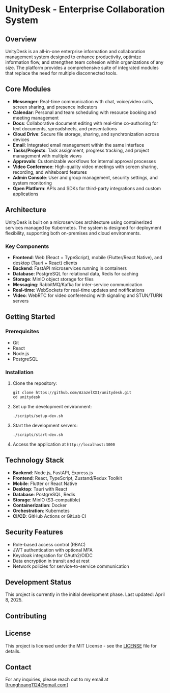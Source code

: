 # UnityDesk - Enterprise Collaboration System

## Overview

UnityDesk is an all-in-one enterprise information and collaboration management system designed to enhance productivity, optimize information flow, and strengthen team cohesion within organizations of any size. The platform provides a comprehensive suite of integrated modules that replace the need for multiple disconnected tools.

## Core Modules

- **Messenger**: Real-time communication with chat, voice/video calls, screen sharing, and presence indicators
- **Calendar**: Personal and team scheduling with resource booking and meeting management
- **Docs**: Collaborative document editing with real-time co-authoring for text documents, spreadsheets, and presentations
- **Cloud Drive**: Secure file storage, sharing, and synchronization across devices
- **Email**: Integrated email management within the same interface
- **Tasks/Projects**: Task assignment, progress tracking, and project management with multiple views
- **Approvals**: Customizable workflows for internal approval processes
- **Video Conference**: High-quality video meetings with screen sharing, recording, and whiteboard features
- **Admin Console**: User and group management, security settings, and system monitoring
- **Open Platform**: APIs and SDKs for third-party integrations and custom applications

## Architecture

UnityDesk is built on a microservices architecture using containerized services managed by Kubernetes. The system is designed for deployment flexibility, supporting both on-premises and cloud environments.

### Key Components

- **Frontend**: Web (React + TypeScript), mobile (Flutter/React Native), and desktop (Tauri + React) clients
- **Backend**: FastAPI microservices running in containers
- **Database**: PostgreSQL for relational data, Redis for caching
- **Storage**: MinIO object storage for files
- **Messaging**: RabbitMQ/Kafka for inter-service communication
- **Real-time**: WebSockets for real-time updates and notifications
- **Video**: WebRTC for video conferencing with signaling and STUN/TURN servers

## Getting Started

### Prerequisites
- Git
- React
- Node.js
- PostgreSQL 

### Installation

1. Clone the repository:
   ```
   git clone https://github.com/AzazelXXI/unitydesk.git
   cd unitydesk
   ```

2. Set up the development environment:
   ```
   ./scripts/setup-dev.sh
   ```

3. Start the development servers:
   ```
   ./scripts/start-dev.sh
   ```

4. Access the application at `http://localhost:3000`

## Technology Stack

- **Backend**: Node.js, FastAPI, Express.js
- **Frontend**: React, TypeScript, Zustand/Redux Toolkit
- **Mobile**: Flutter or React Native
- **Desktop**: Tauri with React
- **Database**: PostgreSQL, Redis
- **Storage**: MinIO (S3-compatible)
- **Containerization**: Docker
- **Orchestration**: Kubernetes
- **CI/CD**: GitHub Actions or GitLab CI

## Security Features

- Role-based access control (RBAC)
- JWT authentication with optional MFA
- Keycloak integration for OAuth2/OIDC
- Data encryption in transit and at rest
- Network policies for service-to-service communication

## Development Status

This project is currently in the initial development phase. Last updated: April 8, 2025.

## Contributing

## License

This project is licensed under the MIT License - see the [LICENSE](LICENSE) file for details.

## Contact

For any inquiries, please reach out to my email at [trunghoang1124@gmail.com]


